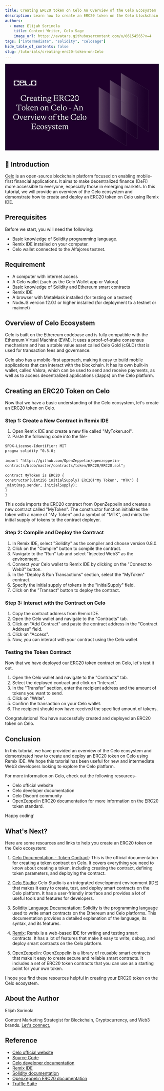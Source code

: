 ```yaml
---
title: Creating ERC20 token on Celo An Overview of the Celo Ecosystem
description: Learn how to create an ERC20 token on the Celo blockchain using Remix IDE.
authors:
  - name: Elijah Sorinola
    title: Content Writer, Celo Sage
    image_url: https://avatars.githubusercontent.com/u/86154565?v=4
tags: ["intermediate", "solidity", "celosage"]
hide_table_of_contents: false
slug: /tutorials/creating-erc20-token-on-Celo
---
```


![header](../../src/data-tutorials/showcase/intermediate/erc20.png)

## 🌱 Introduction

[Celo](https://blog.celo.org/an-introductory-guide-to-celo-b185c62d3067) is an open-source blockchain platform focused on enabling mobile-first financial applications. It aims to make decentralized finance (DeFi) more accessible to everyone, especially those in emerging markets. In this tutorial, we will provide an overview of the Celo ecosystem and demonstrate how to create and deploy an ERC20 token on Celo using Remix IDE.

## Prerequisites

Before we start, you will need the following:

- Basic knowledge of Solidity programming language.
- Remix IDE installed on your computer.
- Celo wallet connected to the Alfajores testnet.

## Requirement

- A computer with internet access
- A Celo wallet (such as the Celo Wallet app or Valora)
- Basic knowledge of Solidity and Ethereum smart contracts
- Remix IDE
- A browser with MetaMask installed (for testing on a testnet)
- NodeJS version 12.0.1 or higher installed (for deployment to a testnet or mainnet)

## Overview of Celo Ecosystem

Celo is built on the Ethereum codebase and is fully compatible with the Ethereum Virtual Machine (EVM). It uses a proof-of-stake consensus mechanism and has a stable value asset called Celo Gold (cGLD) that is used for transaction fees and governance.

Celo also has a mobile-first approach, making it easy to build mobile applications that can interact with the blockchain. It has its own built-in wallet, called Valora, which can be used to send and receive payments, as well as to access decentralized applications (dapps) on the Celo platform.

## Creating an ERC20 Token on Celo

Now that we have a basic understanding of the Celo ecosystem, let's create an ERC20 token on Celo.

### Step 1: Create a New Contract in Remix IDE

1. Open Remix IDE and create a new file called "MyToken.sol".
2. Paste the following code into the file-

```solidity
SPDX-License-Identifier: MIT
pragma solidity ^0.8.0;

import "https://github.com/OpenZeppelin/openzeppelin-contracts/blob/master/contracts/token/ERC20/ERC20.sol";

contract MyToken is ERC20 {
constructor(uint256 initialSupply) ERC20("My Token", "MTK") {
_mint(msg.sender, initialSupply);
}
}
```

This code imports the ERC20 contract from OpenZeppelin and creates a new contract called "MyToken". The constructor function initializes the token with a name of "My Token" and a symbol of "MTK", and mints the initial supply of tokens to the contract deployer.

### Step 2: Compile and Deploy the Contract

1. In Remix IDE, select "Solidity" as the compiler and choose version 0.8.0.
2. Click on the "Compile" button to compile the contract.
3. Navigate to the "Run" tab and select "Injected Web3" as the environment.
4. Connect your Celo wallet to Remix IDE by clicking on the "Connect to Web3" button.
5. In the "Deploy & Run Transactions" section, select the "MyToken" contract.
6. Specify the initial supply of tokens in the "initialSupply" field.
7. Click on the "Transact" button to deploy the contract.

### Step 3: Interact with the Contract on Celo

1. Copy the contract address from Remix IDE.
2. Open the Celo wallet and navigate to the "Contracts" tab.
3. Click on "Add Contract" and paste the contract address in the "Contract Address" field.
4. Click on "Access".
5. Now, you can interact with your contract using the Celo wallet.

### Testing the Token Contract

Now that we have deployed our ERC20 token contract on Celo, let's test it out.

1. Open the Celo wallet and navigate to the "Contracts" tab.
2. Select the deployed contract and click on "Interact".
3. In the "Transfer" section, enter the recipient address and the amount of tokens you want to send.
4. Click on "Write".
5. Confirm the transaction on your Celo wallet.
6. The recipient should now have received the specified amount of tokens.

Congratulations! You have successfully created and deployed an ERC20 token on Celo.

## Conclusion

In this tutorial, we have provided an overview of the Celo ecosystem and demonstrated how to create and deploy an ERC20 token on Celo using Remix IDE. We hope this tutorial has been useful for new and intermediate Web3 developers looking to explore the Celo platform.

For more information on Celo, check out the following resources-

- Celo official website
- Celo developer documentation
- Celo Discord community
- OpenZeppelin ERC20 documentation for more information on the ERC20 token standard.

Happy coding!

## What's Next?

Here are some resources and links to help you create an ERC20 token on the Celo ecosystem:

1. [Celo Documentation - Token Contract](https://docs.celo.org/celo-codebase/protocol/smart-contracts/token-contracts): This is the official documentation for creating a token contract on Celo. It covers everything you need to know about creating a token, including creating the contract, defining token parameters, and deploying the contract.

2. [Celo Studio](https://celo.org/developers/studio/): Celo Studio is an integrated development environment (IDE) that makes it easy to create, test, and deploy smart contracts on the Celo platform. It has a user-friendly interface and provides a lot of useful tools and features for developers.

3. [Solidity Language Documentation](https://solidity.readthedocs.io/): Solidity is the programming language used to write smart contracts on the Ethereum and Celo platforms. This documentation provides a detailed explanation of the language, its syntax, and its features.

4. [Remix](https://remix.ethereum.org/): Remix is a web-based IDE for writing and testing smart contracts. It has a lot of features that make it easy to write, debug, and deploy smart contracts on the Celo platform.

5. [OpenZeppelin](https://openzeppelin.com/contracts/): OpenZeppelin is a library of reusable smart contracts that make it easy to create secure and reliable smart contracts. It includes a set of ERC20 token contracts that you can use as a starting point for your own token.

I hope you find these resources helpful in creating your ERC20 token on the Celo ecosystem.

## About the Author

Elijah Sorinola

Content Marketing Strategist for Blockchain, Cryptocurrency, and Web3 brands. [Let's connect.](https://www.linkedin.com/in/sorinola/)

## Reference

- [Celo official website](https://celo.org/)
- [Source Code](https://github.com/izzecode/Creating-ERC20-token-on-Celo)
- [Celo developer documentation](https://docs.celo.org/)
- [Remix IDE](https://remix.ethereum.org/)
- [Solidity documentation](https://docs.soliditylang.org/en/v0.8.19/)
- [OpenZeppelin ERC20 documentation](https://docs.openzeppelin.com/contracts/3.x/api/token/erc20)
- [Truffle Suite](https://trufflesuite.com/docs/truffle/overview)
